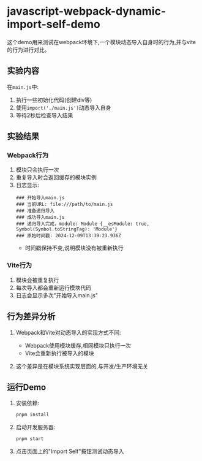 # javascript-webpack-dynamic-import-self-demo

这个demo用来测试在webpack环境下,一个模块动态导入自身时的行为,并与vite的行为进行对比。

## 实验内容

在`main.js`中:
1. 执行一些初始化代码(创建div等)
2. 使用`import('./main.js')`动态导入自身
3. 等待2秒后检查导入结果

## 实验结果

### Webpack行为

1. 模块只会执行一次
2. 重复导入时会返回缓存的模块实例
3. 日志显示:
   ```
   ### 开始导入main.js
   ### 当前URL: file:///path/to/main.js
   ### 准备递归导入
   ### 成功导入main.js
   ### 递归导入完成，module: Module {__esModule: true, Symbol(Symbol.toStringTag): 'Module'}
   ### 原始时间戳: 2024-12-09T13:39:23.936Z
   ```
   - 时间戳保持不变,说明模块没有被重新执行

### Vite行为

1. 模块会被重复执行
2. 每次导入都会重新运行模块代码
3. 日志会显示多次"开始导入main.js"

## 行为差异分析

1. Webpack和Vite对动态导入的实现方式不同:
   - Webpack使用模块缓存,相同模块只执行一次
   - Vite会重新执行被导入的模块

2. 这个差异是在模块系统实现层面的,与开发/生产环境无关

## 运行Demo

1. 安装依赖:
   ```bash
   pnpm install
   ```

2. 启动开发服务器:
   ```bash
   pnpm start
   ```

3. 点击页面上的"Import Self"按钮测试动态导入
